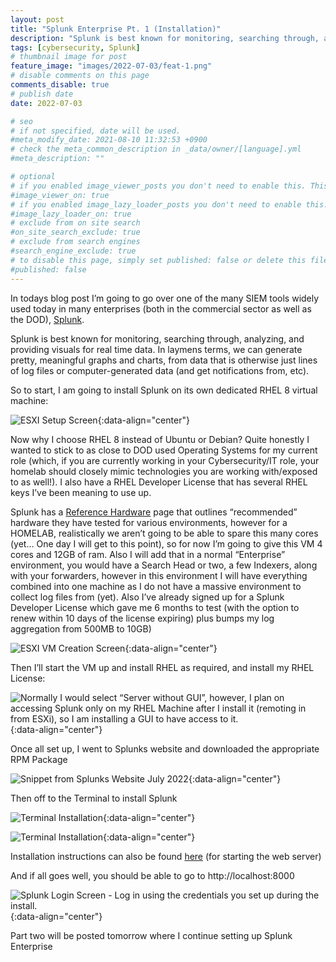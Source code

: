 ```yaml
---
layout: post
title: "Splunk Enterprise Pt. 1 (Installation)"
description: "Splunk is best known for monitoring, searching through, analyzing, and providing visuals for real time data."
tags: [cybersecurity, Splunk]
# thumbnail image for post
feature_image: "images/2022-07-03/feat-1.png"
# disable comments on this page
comments_disable: true
# publish date
date: 2022-07-03

# seo
# if not specified, date will be used.
#meta_modify_date: 2021-08-10 11:32:53 +0900
# check the meta_common_description in _data/owner/[language].yml
#meta_description: ""

# optional
# if you enabled image_viewer_posts you don't need to enable this. This is only if image_viewer_posts = false
#image_viewer_on: true
# if you enabled image_lazy_loader_posts you don't need to enable this. This is only if image_lazy_loader_posts = false
#image_lazy_loader_on: true
# exclude from on site search
#on_site_search_exclude: true
# exclude from search engines
#search_engine_exclude: true
# to disable this page, simply set published: false or delete this file
#published: false
---
```


In todays blog post I’m going to go over one of the many SIEM tools widely used today in many enterprises (both in the commercial sector as well as the DOD), [Splunk](https://splunk.com/).

Splunk is best known for monitoring, searching through, analyzing, and providing visuals for real time data. In laymens terms, we can generate pretty, meaningful graphs and charts, from data that is otherwise just lines of log files or computer-generated data (and get notifications from, etc).

So to start, I am going to install Splunk on its own dedicated RHEL 8 virtual machine:

<!--more-->

![ESXI Setup Screen](images/{{page.date}}/2.png){:data-align="center"}

Now why I choose RHEL 8 instead of Ubuntu or Debian? Quite honestly I wanted to stick to as close to DOD used Operating Systems for my current role (which, if you are currently working in your Cybersecurity/IT role, your homelab should closely mimic technologies you are working with/exposed to as well!). I also have a RHEL Developer License that has several RHEL keys I’ve been meaning to use up.

Splunk has a [Reference Hardware](https://docs.splunk.com/Documentation/Splunk/latest/Capacity/Referencehardware) page that outlines “recommended” hardware they have tested for various environments, however for a HOMELAB, realistically we aren’t going to be able to spare this many cores (yet… One day I will get to this point), so for now I’m going to give this VM 4 cores and 12GB of ram. Also I will add that in a normal “Enterprise” environment, you would have a Search Head or two, a few Indexers, along with your forwarders, however in this environment I will have everything combined into one machine as I do not have a massive environment to collect log files from (yet). Also I’ve already signed up for a Splunk Developer License which gave me 6 months to test (with the option to renew within 10 days of the license expiring) plus bumps my log aggregation from 500MB to 10GB)

![ESXI VM Creation Screen](images/{{page.date}}/3.png){:data-align="center"}

Then I’ll start the VM up and install RHEL as required, and install my RHEL License:

![Normally I would select “Server without GUI”, however, I plan on accessing Splunk only on my RHEL Machine after I install it (remoting in from ESXi), so I am installing a GUI to have access to it.](images/{{page.date}}/4.png){:data-align="center"}

Once all set up, I went to Splunks website and downloaded the appropriate RPM Package

![Snippet from Splunks Website July 2022](images/{{page.date}}/5.png){:data-align="center"}

Then off to the Terminal to install Splunk

![Terminal Installation](images/{{page.date}}/6.png){:data-align="center"}

![Terminal Installation](images/{{page.date}}/7.png){:data-align="center"}

Installation instructions can also be found [here](https://docs.splunk.com/Documentation/SplunkCloud/latest/SearchTutorial/StartSplunk) (for starting the web server)

And if all goes well, you should be able to go to http://localhost:8000

![Splunk Login Screen - Log in using the credentials you set up during the install.](images/{{page.date}}/8.png){:data-align="center"}

Part two will be posted tomorrow where I continue setting up Splunk Enterprise